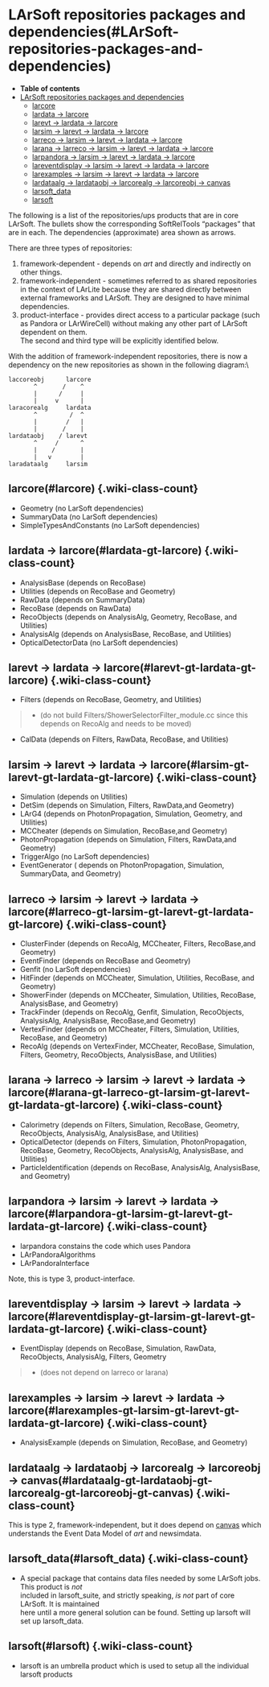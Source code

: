 LArSoft repositories packages and dependencies(#LArSoft-repositories-packages-and-dependencies)
==================================================================================================

-   **Table of contents**
-   [LArSoft repositories packages and dependencies](#LArSoft-repositories-packages-and-dependencies)
    -   [larcore](#larcore)
    -   [lardata -\> larcore](#lardata-gt-larcore)
    -   [larevt -\> lardata -\> larcore](#larevt-gt-lardata-gt-larcore)
    -   [larsim -\> larevt -\> lardata -\> larcore](#larsim-gt-larevt-gt-lardata-gt-larcore)
    -   [larreco -\> larsim -\> larevt -\> lardata -\> larcore](#larreco-gt-larsim-gt-larevt-gt-lardata-gt-larcore)
    -   [larana -\> larreco -\> larsim -\> larevt -\> lardata -\> larcore](#larana-gt-larreco-gt-larsim-gt-larevt-gt-lardata-gt-larcore)
    -   [larpandora -\> larsim -\> larevt -\> lardata -\> larcore](#larpandora-gt-larsim-gt-larevt-gt-lardata-gt-larcore)
    -   [lareventdisplay -\> larsim -\> larevt -\> lardata -\> larcore](#lareventdisplay-gt-larsim-gt-larevt-gt-lardata-gt-larcore)
    -   [larexamples -\> larsim -\> larevt -\> lardata -\> larcore](#larexamples-gt-larsim-gt-larevt-gt-lardata-gt-larcore)
    -   [lardataalg -\> lardataobj -\> larcorealg -\> larcoreobj -\> canvas](#lardataalg-gt-lardataobj-gt-larcorealg-gt-larcoreobj-gt-canvas)
    -   [larsoft\_data](#larsoft_data)
    -   [larsoft](#larsoft)

The following is a list of the repositories/ups products that are in core LArSoft. The bullets show the corresponding SoftRelTools “packages” that are in each. The dependencies (approximate) area shown as arrows.

There are three types of repositories:

1.  framework-dependent - depends on *art* and directly and indirectly on other things.
2.  framework-independent - sometimes referred to as shared repositories in the context of LArLite because they are shared directly between external frameworks and LArSoft. They are designed to have minimal dependencies.
3.  product-interface - provides direct access to a particular package (such as Pandora or LArWireCell) without making any other part of LArSoft dependent on them.\
    The second and third type will be explicitly identified below.

With the addition of framework-independent repositories, there is now a dependency on the new repositories as shown in the following diagram:\


    laccoreobj      larcore
           ^       /    ^
           |      /     |
           |     v      |
    laracorealg     lardata
           ^         /  ^
           |        /   |
           |       /    |
    lardataobj    / larevt
           ^     /      ^
           |    /       |
           |   v        |
    laradataalg     larsim

larcore(#larcore) {.wiki-class-count}
--------------------

-   Geometry (no LarSoft dependencies)
-   SummaryData (no LarSoft dependencies)
-   SimpleTypesAndConstants (no LarSoft dependencies)

lardata -\> larcore(#lardata-gt-larcore) {.wiki-class-count}
-------------------------------------------

-   AnalysisBase (depends on RecoBase)
-   Utilities (depends on RecoBase and Geometry)
-   RawData (depends on SummaryData)
-   RecoBase (depends on RawData)
-   RecoObjects (depends on AnalysisAlg, Geometry, RecoBase, and Utilities)
-   AnalysisAlg (depends on AnalysisBase, RecoBase, and Utilities)
-   OpticalDetectorData (no LarSoft dependencies)

larevt -\> lardata -\> larcore(#larevt-gt-lardata-gt-larcore) {.wiki-class-count}
----------------------------------------------------------------

-   Filters (depends on RecoBase, Geometry, and Utilities)

> -   (do not build Filters/ShowerSelectorFilter\_module.cc since this depends on RecoAlg and needs to be moved)

-   CalData (depends on Filters, RawData, RecoBase, and Utilities)

larsim -\> larevt -\> lardata -\> larcore(#larsim-gt-larevt-gt-lardata-gt-larcore) {.wiki-class-count}
-------------------------------------------------------------------------------------

-   Simulation (depends on Utilities)
-   DetSim (depends on Simulation, Filters, RawData,and Geometry)
-   LArG4 (depends on PhotonPropagation, Simulation, Geometry, and Utilities)
-   MCCheater (depends on Simulation, RecoBase,and Geometry)
-   PhotonPropagation (depends on Simulation, Filters, RawData,and Geometry)
-   TriggerAlgo (no LarSoft dependencies)
-   EventGenerator ( depends on PhotonPropagation, Simulation, SummaryData, and Geometry)

larreco -\> larsim -\> larevt -\> lardata -\> larcore(#larreco-gt-larsim-gt-larevt-gt-lardata-gt-larcore) {.wiki-class-count}
------------------------------------------------------------------------------------------------------------

-   ClusterFinder (depends on RecoAlg, MCCheater, Filters, RecoBase,and Geometry)
-   EventFinder (depends on RecoBase and Geometry)
-   Genfit (no LarSoft dependencies)
-   HitFinder (depends on MCCheater, Simulation, Utilities, RecoBase, and Geometry)
-   ShowerFinder (depends on MCCheater, Simulation, Utilities, RecoBase, AnalysisBase, and Geometry)
-   TrackFinder (depends on RecoAlg, Genfit, Simulation, RecoObjects, AnalysisAlg, AnalysisBase, RecoBase,and Geometry)
-   VertexFinder (depends on MCCheater, Filters, Simulation, Utilities, RecoBase, and Geometry)
-   RecoAlg (depends on VertexFinder, MCCheater, RecoBase, Simulation, Filters, Geometry, RecoObjects, AnalysisBase, and Utilities)

larana -\> larreco -\> larsim -\> larevt -\> lardata -\> larcore(#larana-gt-larreco-gt-larsim-gt-larevt-gt-lardata-gt-larcore) {.wiki-class-count}
---------------------------------------------------------------------------------------------------------------------------------

-   Calorimetry (depends on Filters, Simulation, RecoBase, Geometry, RecoObjects, AnalysisAlg, AnalysisBase, and Utilities)
-   OpticalDetector (depends on Filters, Simulation, PhotonPropagation, RecoBase, Geometry, RecoObjects, AnalysisAlg, AnalysisBase, and Utilities)
-   ParticleIdentification (depends on RecoBase, AnalysisAlg, AnalysisBase, and Geometry)

larpandora -\> larsim -\> larevt -\> lardata -\> larcore(#larpandora-gt-larsim-gt-larevt-gt-lardata-gt-larcore) {.wiki-class-count}
------------------------------------------------------------------------------------------------------------------

-   larpandora constains the code which uses Pandora
-   LArPandoraAlgorithms
-   LArPandoraInterface

Note, this is type 3, product-interface.

lareventdisplay -\> larsim -\> larevt -\> lardata -\> larcore(#lareventdisplay-gt-larsim-gt-larevt-gt-lardata-gt-larcore) {.wiki-class-count}
----------------------------------------------------------------------------------------------------------------------------

-   EventDisplay (depends on RecoBase, Simulation, RawData, RecoObjects, AnalysisAlg, Filters, Geometry

> -   (does not depend on larreco or larana)

larexamples -\> larsim -\> larevt -\> lardata -\> larcore(#larexamples-gt-larsim-gt-larevt-gt-lardata-gt-larcore) {.wiki-class-count}
--------------------------------------------------------------------------------------------------------------------

-   AnalysisExample (depends on Simulation, RecoBase, and Geometry)

lardataalg -\> lardataobj -\> larcorealg -\> larcoreobj -\> canvas(#lardataalg-gt-lardataobj-gt-larcorealg-gt-larcoreobj-gt-canvas) {.wiki-class-count}
--------------------------------------------------------------------------------------------------------------------------------------

This is type 2, framework-independent, but it does depend on [canvas](https://cdcvs.fnal.gov/redmine/projects/canvas/wiki) which understands the Event Data Model of *art* and newsimdata.

larsoft\_data(#larsoft_data) {.wiki-class-count}
-------------------------------

-   A special package that contains data files needed by some LArSoft jobs. This product is *not* \
     included in larsoft\_suite, and strictly speaking, *is not* part of core LArSoft. It is maintained\
     here until a more general solution can be found. Setting up larsoft will set up larsoft\_data.

larsoft(#larsoft) {.wiki-class-count}
--------------------

-   larsoft is an umbrella product which is used to setup all the individual larsoft products
